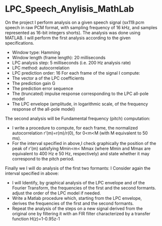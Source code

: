 LPC_Speech_Anylisis_MathLab
===========================
On the project I perform analysis on a given speech signal (sx119.pcm speech in raw PCM format, with sampling frequency of 16 kHz, and samples represented as 16-bit integers shorts). The analysis was done using MATLAB. 
I will perform the first analysis according to the given specifications. 
* Window type: Hamming 
* Window length (frame length): 20 milliseconds 
* LPC analysis step: 5 milliseconds (i.e. 200 Hz analysis rate) 
* LPC method: autocorrelation 
* LPC prediction order: 16
For each frame of the signal I compute: 
* The vector a of the LPC coefficients 
* The prediction gain G 
* The prediction error sequence 
* The (truncated) impulse response corresponding to the LPC all-pole model 
* The LPC envelope (amplitude, in logarithmic scale, of the frequency response of the all-pole model) 

The second analysis will be Fundamental frequency (pitch) computation: 
* I write a procedure to compute, for each frame, the normalized autocorrelation r’(m)=r(m)/r(0), for 0<m<M (with M equivalent to 50 ms). 
* For the interval specified in above,I check graphically the position of the peak of r’(m) satisfying Mmin<m< Mmax (where Mmin and Mmax are equivalent to 400 Hz e 50 Hz, respectively) and state whether it may correspond to the pitch period. 

Finally we I will do analysis of the first two formants: I Consider again the interval specified in above: 
* I will Identify, by graphical analysis of the LPC envelope and of the Fourier Transform, the frequencies of the first and the second formants. adjust the order of the LPC model if needed. 
* Write a Matlab procedure which, starting from the LPC envelope, derives the frequencies of the first and the second formants. 
* Repeat the analysis of the steps on a new signal derived from the original one by filtering it with an FIR filter characterized by a transfer function H(z)=1-0.95z-1 



